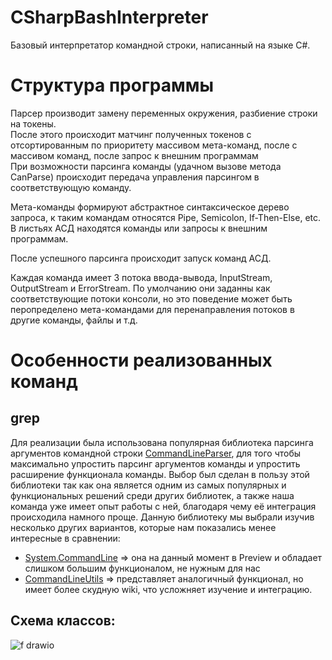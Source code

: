 # CSharpBashInterpreter
Базовый интерпретатор командной строки, написанный на языке C#.

# Структура программы

Парсер производит замену переменных окружения, разбиение строки на токены.  
После этого происходит матчинг полученных токенов с отсортированным по приоритету массивом мета-команд, после с массивом команд, после запрос к внешним программам  
При возможности парсинга команды (удачном вызове метода CanParse) происходит передача управления парсингом в соответствующую команду.  

Мета-команды формируют абстрактное синтаксическое дерево запроса, к таким командам относятся Pipe, Semicolon, If-Then-Else, etc.  
В листьях АСД находятся команды или запросы к внешним программам.  

После успешного парсинга происходит запуск команд АСД.

Каждая команда имеет 3 потока ввода-вывода, InputStream, OutputStream и ErrorStream. По умолчанию они заданны как соответствующие потоки консоли, но это поведение может быть перопределено мета-командами для перенаправления потоков в другие команды, файлы и т.д.  


# Особенности реализованных команд

## grep

Для реализации была использована популярная библиотека парсинга аргументов командной строки [CommandLineParser](https://github.com/commandlineparser/commandline/), для того чтобы максимально упростить парсинг аргументов команды и упростить расширение функционала команды.
Выбор был сделан в пользу этой библиотеки так как она является одним из самых популярных и функциональных решений среди других библиотек, а также наша команда уже имеет опыт работы с ней, благодаря чему её интеграция происходила намного проще. 
Данную библиотеку мы выбрали изучив несколько других вариантов, которые нам показались менее интересные в сравнении:
- [System.CommandLine](https://github.com/dotnet/command-line-api) => она на данный момент в Preview и обладает слишком большим функционалом, не нужным для нас
- [CommandLineUtils](https://github.com/natemcmaster/CommandLineUtils) => представляет аналогичный функционал, но имеет более скудную wiki, что усложняет изучение и интеграцию.

## Схема классов:
![f drawio](https://user-images.githubusercontent.com/58166593/220185491-d5e84034-e4c6-4e36-9796-44d4b69aa409.png)
